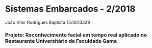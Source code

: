 # Sistemas Embarcados - 2/2018
João Vitor Rodrigues Baptista 15/0013329

### Projeto: Reconhecimento facial em tempo real aplicado no Restaurante Universitário da Faculdade Gama
